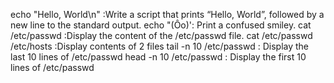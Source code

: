 echo "Hello, World\n" :Write a script that prints “Hello, World”, followed by a new line to the standard output.
echo "(Ôo)': Print a confused smiley.
cat /etc/passwd :Display the content of the /etc/passwd file.
cat /etc/passwd /etc/hosts :Display contents of 2 files
tail -n 10 /etc/passwd : Display the last 10 lines of /etc/passwd
head -n 10 /etc/passwd : Display the first 10 lines of /etc/passwd
